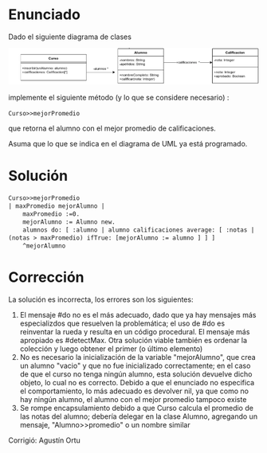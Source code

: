 # Enunciado

Dado el siguiente diagrama de clases

![UML](Pregunta1.png)

implemente el siguiente método (y lo que se considere necesario) :

`Curso>>mejorPromedio`

que retorna el alumno con el mejor promedio de calificaciones.

Asuma que lo que se indica en el diagrama de UML ya está programado.

# Solución

```smalltalk
Curso>>mejorPromedio
| maxPromedio mejorAlumno |
    maxPromedio :=0.
    mejorAlumno := Alumno new.
    alumnos do: [ :alumno | alumno calificaciones average: [ :notas | (notas > maxPromedio) ifTrue: [mejorAlumno := alumno ] ] ]
    ^mejorAlumno
```

# Corrección

La solución es incorrecta, los errores son los siguientes:

1. El mensaje #do no es el más adecuado, dado que ya hay mensajes más especializdos que resuelven la problemática; el uso de #do es reinventar la rueda y resulta en un código procedural. El mensaje más apropiado es #detectMax. Otra solución viable también es ordenar la colección y luego obtener el primer (o último elemento)
2. No es necesario la inicialización de la variable "mejorAlumno", que crea un alumno "vacio" y que no fue inicializado correctamente; en el caso de que el curso no tenga ningún alumno, esta solución devuelve dicho objeto, lo cual no es correcto. Debido a que el enunciado no especifica el comportamiento, lo más adecuado es devolver nil, ya que como no hay ningún alumno, el alumno con el mejor promedio tampoco existe
3. Se rompe encapsulamiento debido a que Curso calcula el promedio de las notas del alumno; debería delegar en la clase Alumno, agregando un mensaje, "Alumno>>promedio" o un nombre similar

Corrigió: Agustín Ortu